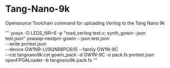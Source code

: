 # Tang-Nano-9k
Opensource Toolchain command for uploading Verilog to the Tang Nano 9k


'''
yosys -D LEDS_NR=6 -p "read_verilog test.v; synth_gowin -json test.json"
yowasp-nextpnr-gowin --json test.json \
--write pnrtest.json \
--device GW1NR-LV9QN88PC6/I5 --family GW1N-9C \
--cst tangnano9k.cst
gowin_pack -d GW1N-9C -o pack.fs pnrtest.json
openFPGALoader -b tangnano9k pack.fs
'''
